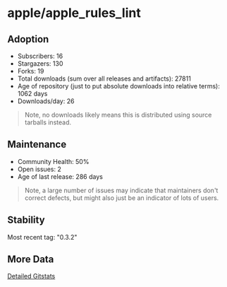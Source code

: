 # apple/apple_rules_lint

## Adoption

- Subscribers: 16
- Stargazers: 130
- Forks: 19
- Total downloads (sum over all releases and artifacts): 27811
- Age of repository (just to put absolute downloads into relative terms): 1062 days
- Downloads/day: 26

> Note, no downloads likely means this is distributed using source tarballs instead.

## Maintenance

- Community Health: 50%
- Open issues: 2
- Age of last release: 286 days

> Note, a large number of issues may indicate that maintainers don't correct defects, but might also
> just be an indicator of lots of users.

## Stability

Most recent tag: "0.3.2"

## More Data

[Detailed Gitstats](/bazel-catalog/gitstats/apple/apple_rules_lint)

